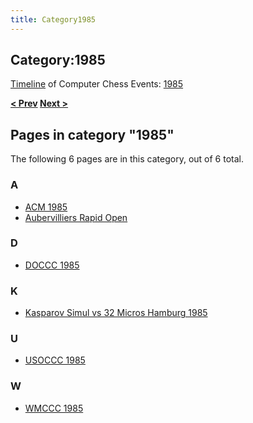 ```yaml
---
title: Category1985
---
```

## Category:1985



[Timeline](Timeline "Timeline") of Computer Chess Events: [1985](https://en.wikipedia.org/wiki/1985)

**[\< Prev](Category:1984 "Category:1984") [Next >](Category:1986 "Category:1986")**

## Pages in category "1985"

The following 6 pages are in this category, out of 6 total.

### A

- [ACM 1985](ACM_1985 "ACM 1985")
- [Aubervilliers Rapid Open](Aubervilliers_Rapid_Open "Aubervilliers Rapid Open")

### D

- [DOCCC 1985](DOCCC_1985 "DOCCC 1985")

### K

- [Kasparov Simul vs 32 Micros Hamburg 1985](Kasparov_Simul_vs_32_Micros_Hamburg_1985 "Kasparov Simul vs 32 Micros Hamburg 1985")

### U

- [USOCCC 1985](USOCCC_1985 "USOCCC 1985")

### W

- [WMCCC 1985](WMCCC_1985 "WMCCC 1985")


